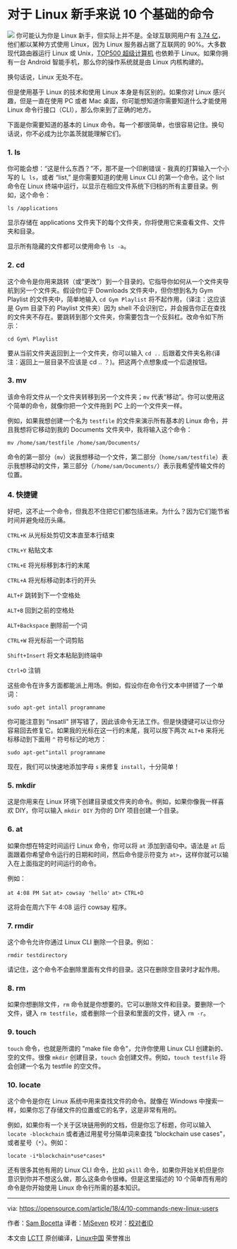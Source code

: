 对于 Linux 新手来说 10 个基础的命令
=====

![](https://opensource.com/sites/default/files/styles/image-full-size/public/lead-images/osdc_terminals.png?itok=CfBqYBah)
你可能认为你是 Linux 新手，但实际上并不是。全球互联网用户有 [3.74 亿][1]，他们都以某种方式使用 Linux，因为 Linux 服务器占据了互联网的 90%。大多数现代路由器运行 Linux 或 Unix，[TOP500 超级计算机][2] 也依赖于 Linux。如果你拥有一台 Android 智能手机，那么你的操作系统就是由 Linux 内核构建的。

换句话说，Linux 无处不在。

但是使用基于 Linux 的技术和使用 Linux 本身是有区别的。如果你对 Linux 感兴趣，但是一直在使用 PC 或者 Mac 桌面，你可能想知道你需要知道什么才能使用 Linux 命令行接口（CLI），那么你来到了正确的地方。

下面是你需要知道的基本的 Linux 命令。每一个都很简单，也很容易记住。换句话说，你不必成为比尔盖茨就能理解它们。

### 1\. ls

你可能会想：“这是什么东西？”不，那不是一个印刷错误 - 我真的打算输入一个小写的 l。`ls`，或者 “list,” 是你需要知道的使用 Linux CLI 的第一个命令。这个 list 命令在 Linux 终端中运行，以显示在相应文件系统下归档的所有主要目录。例如，这个命令：

`ls /applications`

显示存储在 applications 文件夹下的每个文件夹，你将使用它来查看文件、文件夹和目录。

显示所有隐藏的文件都可以使用命令 `ls -a`。

### 2\. cd

这个命令是你用来跳转（或“更改”）到一个目录的。它指导你如何从一个文件夹导航到另一个文件夹。假设你位于 Downloads 文件夹中，但你想到名为 Gym Playlist 的文件夹中，简单地输入 `cd Gym Playlist` 将不起作用，（译注：这应该是 Gym 目录下的 Playlist 文件夹）因为 shell 不会识别它，并会报告你正在查找的文件夹不存在。要跳转到那个文件夹，你需要包含一个反斜杠。改命令如下所示：

`cd Gym\ Playlist`

要从当前文件夹返回到上一个文件夹，你可以输入 `cd ..` 后跟着文件夹名称(译注：返回上一层目录不应该是 cd .. ？)。把这两个点想象成一个后退按钮。

### 3\. mv

该命令将文件从一个文件夹转移到另一个文件夹；`mv` 代表“移动”。你可以使用这个简单的命令，就像你把一个文件拖到 PC 上的一个文件夹一样。

例如，如果我想创建一个名为 `testfile` 的文件来演示所有基本的 Linux 命令，并且我想将它移动到我的 Documents 文件夹中，我将输入这个命令：

`mv /home/sam/testfile /home/sam/Documents/`

命令的第一部分（`mv`）说我想移动一个文件，第二部分（`home/sam/testfile`）表示我想移动的文件，第三部分（`/home/sam/Documents/`）表示我希望传输文件的位置。

### 4\. 快捷键

好吧，这不止一个命令，但我忍不住把它们都包括进来。为什么？因为它们能节省时间并避免经历头痛。

`CTRL+K` 从光标处剪切文本直至本行结束

`CTRL+Y` 粘贴文本

`CTRL+E` 将光标移到本行的末尾

`CTRL+A` 将光标移动到本行的开头

`ALT+F` 跳转到下一个空格处

`ALT+B` 回到之前的空格处

`ALT+Backspace` 删除前一个词

`CTRL+W` 将光标前一个词剪贴

`Shift+Insert` 将文本粘贴到终端中

`Ctrl+D` 注销

这些命令在许多方面都能派上用场。例如，假设你在命令行文本中拼错了一个单词：

`sudo apt-get intall programname`

你可能注意到 "insatll" 拼写错了，因此该命令无法工作。但是快捷键可以让你分容易回去修复它。如果我的光标在这一行的末尾，我可以按下两次 `ALT+B` 来将光标移动到下面用 `^` 符号标记的地方：

`sudo apt-get^intall programname`

现在，我们可以快速地添加字母 `s` 来修复 `install`，十分简单！

### 5\. mkdir

这是你用来在 Linux 环境下创建目录或文件夹的命令。例如，如果你像我一样喜欢 DIY，你可以输入 `mkdir DIY` 为你的 DIY 项目创建一个目录。

### 6\. at

如果你想在特定时间运行 Linux 命令，你可以将 `at` 添加到语句中。语法是 `at` 后面跟着你希望命令运行的日期和时间，然后命令提示符变为 `at>`，这样你就可以输入在上面指定的时间运行的命令。

例如：

`at 4:08 PM Sat`
`at> cowsay 'hello'`
`at> CTRL+D`

这将会在周六下午 4:08 运行 cowsay 程序。

### 7\. rmdir

这个命令允许你通过 Linux CLI 删除一个目录。例如：

`rmdir testdirectory`

请记住，这个命令不会删除里面有文件的目录。这只在删除空目录时才起作用。

### 8\. rm

如果你想删除文件，`rm` 命令就是你想要的。它可以删除文件和目录。要删除一个文件，键入 `rm testfile`，或者删除一个目录和里面的文件，键入 `rm -r`。

### 9\. touch

`touch` 命令，也就是所谓的 "make file 命令"，允许你使用 Linux CLI 创建新的、空的文件。很像 `mkdir` 创建目录，`touch` 会创建文件。例如，`touch testfile` 将会创建一个名为 testfile 的空文件。

### 10\. locate

这个命令是你在 Linux 系统中用来查找文件的命令。就像在 Windows 中搜索一样，如果你忘了存储文件的位置或它的名字，这是非常有用的。

例如，如果你有一个关于区块链用例的文档，但是你忘了标题，你可以输入 `locate -blockchain` 或者通过用星号分隔单词来查找 "blockchain use cases"，或者星号（`*`）。例如：

`locate -i*blockchain*use*cases*`

还有很多其他有用的 Linux CLI 命令，比如 `pkill` 命令，如果你开始关机但是你意识到你并不想这么做，那么这条命令很棒。但是这里描述的 10 个简单而有用的命令是你开始使用 Linux 命令行所需的基本知识。


--------------------------------------------------------------------------------

via: https://opensource.com/article/18/4/10-commands-new-linux-users

作者：[Sam Bocetta][a]
译者：[MjSeven](https://github.com/MjSeven)
校对：[校对者ID](https://github.com/校对者ID)

本文由 [LCTT](https://github.com/LCTT/TranslateProject) 原创编译，[Linux中国](https://linux.cn/) 荣誉推出

[a]:https://opensource.com/users/sambocetta
[1]:https://hostingcanada.org/state-of-the-internet/
[2]:https://www.top500.org/statistics/details/osfam/1
